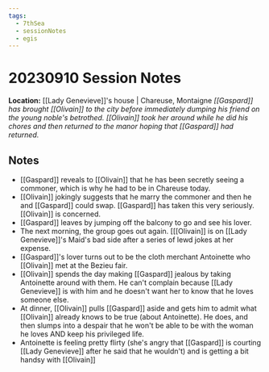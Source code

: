```yaml
---
tags:
  - 7thSea
  - sessionNotes
  - egis
---
```

# 20230910 Session Notes
**Location:** [[Lady Genevieve]]'s house | Chareuse, Montaigne
*[[Gaspard]] has brought [[Olivain]] to the city before immediately dumping his friend on the young noble's betrothed.  [[Olivain]] took her around while he did his chores and then returned to the manor hoping that [[Gaspard]] had returned.*
## Notes
- [[Gaspard]] reveals to [[Olivain]] that he has been secretly seeing a commoner, which is why he had to be in Chareuse today.
- [[Olivain]] jokingly suggests that he marry the commoner and then he and [[Gaspard]] could swap.  [[Gaspard]] has taken this very seriously.  [[Olivain]] is concerned.
- [[Gaspard]] leaves by jumping off the balcony to go and see his lover.
- The next morning, the group goes out again.  [[[Olivain]] is on [[Lady Genevieve]]'s Maid's bad side after a series of lewd jokes at her expense.
- [[Gaspard]]'s lover turns out to be the cloth merchant Antoinette who [[Olivain]]  met at the Bezieu fair.
- [[Olivain]] spends the day making [[Gaspard]] jealous by taking Antoinette around with them.  He can't complain because [[Lady Genevieve]] is with him and he doesn't want her to know that he loves someone else.
- At dinner, [[Olivain]] pulls [[Gaspard]] aside and gets him to admit what [[Olivain]] already knows to be true (about Antoinette).  He does, and then slumps into a despair that he won't be able to be with the woman he loves AND keep his privileged life.
- Antoinette is feeling pretty flirty (she's angry that [[Gaspard]] is courting [[Lady Genevieve]] after he said that he wouldn't) and is getting a bit handsy with [[Olivain]]
